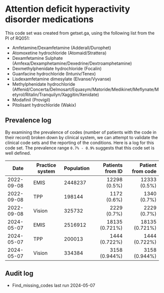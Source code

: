 # Attention deficit hyperactivity disorder medications

This code set was created from getset.ga, using the following list from the PI of RQ051:

- Amfetamine/Dexamfetamine (Adderall/Durophet)
- Atomoxetine hydrochloride (Atomaid/Strattera)
- Dexamfetamine Sulphate (Amfexa/Dexamphetamine/Dexedrine/Dextroamphetamine)
- Dexmethylphenidate hydrochloride (Focalin)
- Guanfacine hydrochloride (Intuniv/Tenex)
- Lisdexamfetamine dimesylate (Elvanse/Vyvanse)
- Methylphenidate hydrochloride (Affenid/Concerta/Delmosart/Equasym/Matoride/Medikinet/Meflynate/Metyrol/Ritalin/Tranquilyn/Xaggitin/Xenidate)
- Modafinil (Provigil)
- Pitolisant hydrochloride (Wakix)

## Prevalence log

By examining the prevalence of codes (number of patients with the code in their record) broken down by clinical system, we can attempt to validate the clinical code sets and the reporting of the conditions. Here is a log for this code set. The prevalence range `0.7% - 0.9%` suggests that this code set is well defined.

| Date       | Practice system | Population | Patients from ID | Patient from code |
| ---------- | --------------- | ---------- | ---------------: | ----------------: |
| 2022-09-08 | EMIS            | 2448237    |     12298 (0.5%) |      12333 (0.5%) |
| 2022-09-08 | TPP             | 198144     |      1172 (0.6%) |       1340 (0.7%) |
| 2022-09-08 | Vision          | 325732     |      2229 (0.7%) |       2229 (0.7%) |
| 2024-05-07 | EMIS            | 2516912    |   18135 (0.721%) |    18135 (0.721%) |
| 2024-05-07 | TPP             | 200013     |    1444 (0.722%) |     1444 (0.722%) |
| 2024-05-07 | Vision          | 334384     |    3158 (0.944%) |     3158 (0.944%) |

## Audit log

- Find_missing_codes last run 2024-05-07
